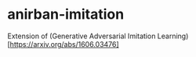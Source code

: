 # anirban-imitation
Extension of (Generative Adversarial Imitation Learning)[https://arxiv.org/abs/1606.03476]
